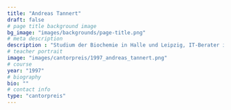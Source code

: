 ```yaml
---
title: "Andreas Tannert"
draft: false
# page title background image
bg_image: "images/backgrounds/page-title.png"
# meta description
description : "Studium der Biochemie in Halle und Leipzig, IT-Berater in Leipzig"
# teacher portrait
image: "images/cantorpreis/1997_andreas_tannert.png"
# course
year: "1997"
# biography
bio: ""
# contact info
type: "cantorpreis"
---
```

